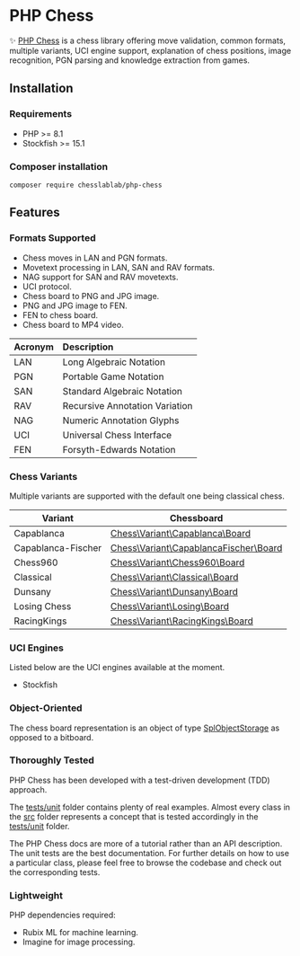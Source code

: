 # PHP Chess

✨ [PHP Chess](https://github.com/chesslablab/php-chess) is a chess library offering move validation, common formats, multiple variants, UCI engine support, explanation of chess positions, image recognition, PGN parsing and knowledge extraction from games.

## Installation

### Requirements

- PHP >= 8.1
- Stockfish >= 15.1

### Composer installation

```text
composer require chesslablab/php-chess
```

## Features

### Formats Supported

- Chess moves in LAN and PGN formats.
- Movetext processing in LAN, SAN and RAV formats.
- NAG support for SAN and RAV movetexts.
- UCI protocol.
- Chess board to PNG and JPG image.
- PNG and JPG image to FEN.
- FEN to chess board.
- Chess board to MP4 video.

| Acronym | Description                    |
| :------ | :----------------------------- |
| LAN     | Long Algebraic Notation        |
| PGN     | Portable Game Notation         |
| SAN     | Standard Algebraic Notation    |
| RAV     | Recursive Annotation Variation |
| NAG     | Numeric Annotation Glyphs      |
| UCI     | Universal Chess Interface      |
| FEN     | Forsyth-Edwards Notation       |

### Chess Variants

Multiple variants are supported with the default one being classical chess.

| Variant | Chessboard |
| ------- | ---------- |
| Capablanca | [Chess\Variant\Capablanca\Board](https://github.com/chesslablab/php-chess/blob/main/tests/unit/Variant/Capablanca/BoardTest.php) |
| Capablanca-Fischer | [Chess\Variant\CapablancaFischer\Board](https://github.com/chesslablab/php-chess/blob/main/tests/unit/Variant/CapablancaFischer/BoardTest.php) |
| Chess960 | [Chess\Variant\Chess960\Board](https://github.com/chesslablab/php-chess/blob/main/tests/unit/Variant/Chess960/BoardTest.php) |
| Classical | [Chess\Variant\Classical\Board](https://github.com/chesslablab/php-chess/blob/main/tests/unit/Variant/Classical/BoardTest.php) |
| Dunsany | [Chess\Variant\Dunsany\Board](https://github.com/chesslablab/php-chess/blob/main/tests/unit/Variant/Dunsany/BoardTest.php) |
| Losing Chess | [Chess\Variant\Losing\Board](https://github.com/chesslablab/php-chess/blob/main/tests/unit/Variant/Losing/BoardTest.php) |
| RacingKings | [Chess\Variant\RacingKings\Board](https://github.com/chesslablab/php-chess/blob/main/tests/unit/Variant/RacingKings/BoardTest.php) |

### UCI Engines

Listed below are the UCI engines available at the moment.

- Stockfish

### Object-Oriented

The chess board representation is an object of type [SplObjectStorage](https://www.php.net/manual/en/class.splobjectstorage.php) as opposed to a bitboard.

### Thoroughly Tested

PHP Chess has been developed with a test-driven development (TDD) approach.

The [tests/unit](https://github.com/chesslablab/php-chess/tree/main/tests/unit) folder contains plenty of real examples. Almost every class in the [src](https://github.com/chesslablab/php-chess/tree/main/src) folder represents a concept that is tested accordingly in the [tests/unit](https://github.com/chesslablab/php-chess/tree/main/tests/unit) folder.

The PHP Chess docs are more of a tutorial rather than an API description. The unit tests are the best documentation. For further details on how to use a particular class, please feel free to browse the codebase and check out the corresponding tests.

### Lightweight

PHP dependencies required:

- Rubix ML for machine learning.
- Imagine for image processing.
